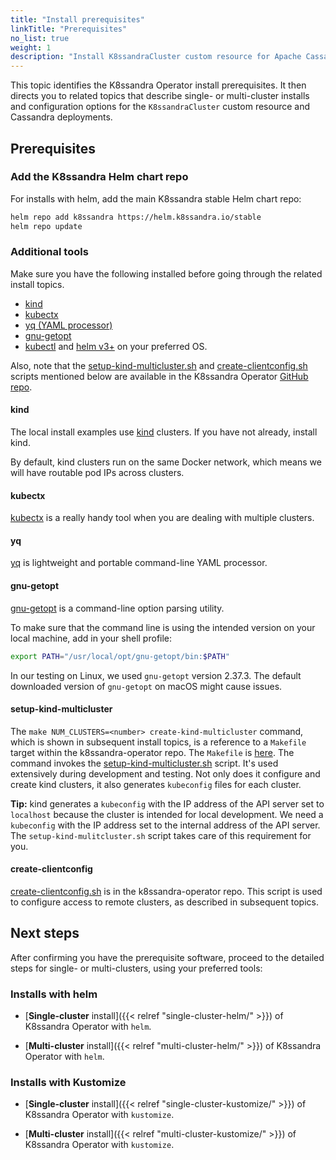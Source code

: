 ```yaml
---
title: "Install prerequisites"
linkTitle: "Prerequisites"
no_list: true
weight: 1
description: "Install K8ssandraCluster custom resource for Apache Cassandra&reg; in local Kubernetes."
---
```


This topic identifies the K8ssandra Operator install prerequisites. It then directs you to related topics that describe single- or multi-cluster installs and configuration options for the `K8ssandraCluster` custom resource and Cassandra deployments. 

## Prerequisites

### Add the K8ssandra Helm chart repo

For installs with helm, add the main K8ssandra stable Helm chart repo:

```bash
helm repo add k8ssandra https://helm.k8ssandra.io/stable
helm repo update
```

### Additional tools

Make sure you have the following installed before going through the related install topics. 

* [kind](#kind)
* [kubectx](#kubectx)
* [yq (YAML processor)](#yq)
* [gnu-getopt](#gnu)
* [kubectl](https://kubernetes.io/docs/tasks/tools/)
 and [helm v3+](https://helm.sh/docs/intro/install/) on your preferred OS. 

Also, note that the [setup-kind-multicluster.sh](#setup-kind-multicluster) and [create-clientconfig.sh](#create-clientconfig) scripts mentioned below are available in the K8ssandra Operator [GitHub repo](https://github.com/k8ssandra/k8ssandra-operator/tree/main/scripts). 

#### kind

The local install examples use [kind](https://kind.sigs.k8s.io/) clusters. If you have not already, install kind.

By default, kind clusters run on the same Docker network, which means we will have routable pod IPs across clusters.

#### kubectx

[kubectx](https://github.com/ahmetb/kubectx) is a really handy tool when you are dealing with multiple clusters.  

#### yq

[yq](https://github.com/mikefarah/yq#install) is lightweight and portable command-line YAML processor.

#### gnu-getopt

[gnu-getopt](https://formulae.brew.sh/formula/gnu-getopt) is a command-line option parsing utility. 

To make sure that the command line is using the intended version on your local machine, add in your shell profile:

```bash
export PATH="/usr/local/opt/gnu-getopt/bin:$PATH"
```

In our testing on Linux, we used `gnu-getopt` version 2.37.3. The default downloaded version of `gnu-getopt` on macOS might cause issues.

#### setup-kind-multicluster

The `make NUM_CLUSTERS=<number> create-kind-multicluster` command, which is shown in subsequent install topics, is a reference to a `Makefile` target within the k8ssandra-operator repo. The `Makefile` is [here](https://github.com/k8ssandra/k8ssandra-operator/blob/main/Makefile). The command invokes the [setup-kind-multicluster.sh](https://github.com/k8ssandra/k8ssandra-operator/blob/main/scripts/setup-kind-multicluster.sh) script. It's used extensively during development and testing. Not only does it configure and create kind clusters, it also generates `kubeconfig` files for each cluster.

**Tip:** kind generates a `kubeconfig` with the IP address of the API server set to `localhost` because the cluster is intended for local development. We need a `kubeconfig` with the IP address set to the internal address of the API server. The `setup-kind-mulitcluster.sh` script takes care of this requirement for you.  

#### create-clientconfig

[create-clientconfig.sh](https://github.com/k8ssandra/k8ssandra-operator/blob/main/scripts/create-clientconfig.sh) is in the k8ssandra-operator repo. This script is used to configure access to remote clusters, as described in subsequent topics. 

## Next steps

After confirming you have the prerequisite software, proceed to the detailed steps for single- or multi-clusters, using your preferred tools:

### Installs with helm

* [**Single-cluster** install]({{< relref "single-cluster-helm/" >}}) of K8ssandra Operator with `helm`.

* [**Multi-cluster** install]({{< relref "multi-cluster-helm/" >}}) of K8ssandra Operator with `helm`. 

### Installs with Kustomize

* [**Single-cluster** install]({{< relref "single-cluster-kustomize/" >}}) of K8ssandra Operator with `kustomize`.

* [**Multi-cluster** install]({{< relref "multi-cluster-kustomize/" >}}) of K8ssandra Operator with `kustomize`.









